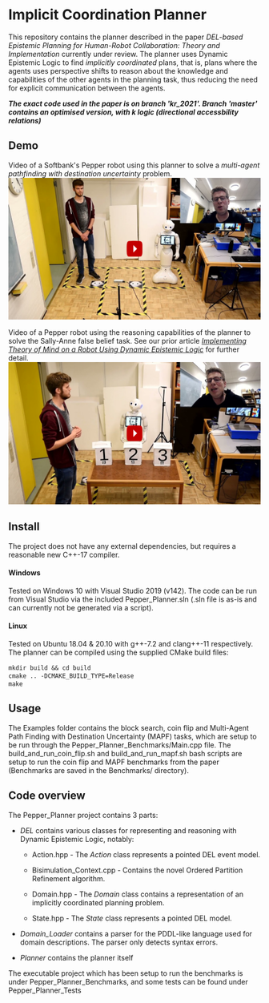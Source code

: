 # Implicit Coordination Planner

This repository contains the planner described in the paper *DEL-based Epistemic Planning for Human-Robot Collaboration: Theory and Implementation* currently under review. The planner uses Dynamic Epistemic Logic to find *implicitly coordinated* plans, that is, plans where the agents uses perspective shifts to reason about the knowledge and capabilities of the other agents in the planning task, thus reducing the need for explicit communication between the agents.

***The exact code used in the paper is on branch 'kr_2021'. Branch 'master' contains an optimised version, with k logic (directional accessbility relations)***

## Demo

Video of a Softbank's Pepper robot using this planner to solve a *multi-agent pathfinding with destination uncertainty* problem.
[![Link to the video](media/MAPFDUYoutube.png?raw=true)](https://youtu.be/48h3Kbov9lo)

Video of a Pepper robot using the reasoning capabilities of the planner to solve the Sally-Anne false belief task.
See our prior article [*Implementing Theory of Mind on a Robot Using Dynamic Epistemic Logic*](https://doi.org/10.24963/ijcai.2020/224) for further detail.
[![Link to the video](media/SallyAnneYoutube.png?raw=true)](https://youtu.be/T0lTlRgoBLg)

## Install

The project does not have any external dependencies, but requires a reasonable new C++-17 compiler.

#### Windows

Tested on Windows 10 with Visual Studio 2019 (v142).
The code can be run from Visual Studio via the included Pepper_Planner.sln (.sln file is as-is and can currently not be generated via a script).

#### Linux

Tested on Ubuntu 18.04 & 20.10 with g++-7.2 and clang++-11 respectively.
The planner can be compiled using the supplied CMake build files:

```
mkdir build && cd build
cmake .. -DCMAKE_BUILD_TYPE=Release
make
```

## Usage

The Examples folder contains the block search, coin flip and Multi-Agent Path Finding with Destination Uncertainty (MAPF) tasks, which are setup to be run through the Pepper_Planner_Benchmarks/Main.cpp file. The build_and_run_coin_flip.sh and build_and_run_mapf.sh bash scripts are setup to run the coin flip and MAPF benchmarks from the paper (Benchmarks are saved in the Benchmarks/ directory). 

## Code overview

The Pepper_Planner project contains 3 parts:

* *DEL* contains various classes for representing and reasoning with Dynamic Epistemic Logic, notably:
  
  * Action.hpp - The *Action* class represents a pointed DEL event model.
  
  * Bisimulation_Context.cpp - Contains the novel Ordered Partition Refinement algorithm.
  
  * Domain.hpp - The *Domain* class contains a representation of an implicitly coordinated planning problem.
  
  * State.hpp - The *State* class represents a pointed DEL model.

* *Domain_Loader* contains a parser for the PDDL-like language used for domain descriptions. The parser only detects syntax errors.

* *Planner* contains the planner itself

The executable project which has been setup to run the benchmarks is under Pepper_Planner_Benchmarks, and some tests can be found under Pepper_Planner_Tests
